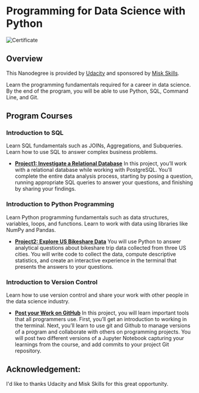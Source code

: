 # Programming for Data Science with Python
![Certificate](https://s3-us-west-2.amazonaws.com/udacity-printer/production/certificates/f6490b33-df1d-4665-923d-b4c7f6c07960.svg)

## Overview
This Nanodegree is provided by [Udacity](https://www.udacity.com/course/programming-for-data-science-nanodegree--nd104) and sponsored by [Misk Skills](https://hub.misk.org.sa/ar/programs/categories/root/skills/).

Learn the programming fundamentals required for a career in data science. By the end of the program, you will be able to use Python, SQL, Command Line, and Git.

## Program Courses
### Introduction to SQL
Learn SQL fundamentals such as JOINs, Aggregations, and Subqueries. Learn how to use SQL to answer complex business problems.
* [**Project1: Investigate a Relational Database**](https://github.com/TMQ5/Programming-for-Data-Science-with-Python/tree/main/Investigate%20a%20Relational%20Database%20Project)
In this project, you’ll work with a relational database while working with PostgreSQL. You’ll complete the entire data analysis process, starting by posing a question, running appropriate SQL queries to answer your questions, and finishing by sharing your findings.


### Introduction to Python Programming
Learn Python programming fundamentals such as data structures, variables, loops, and functions. Learn to work with data using libraries like NumPy and Pandas.
* [**Project2: Explore US Bikeshare Data**](https://github.com/TMQ5/Programming-for-Data-Science-with-Python/tree/main/Explore%20US%20Bikeshare%20Data%20Project)
You will use Python to answer analytical questions about bikeshare trip data collected from three US cities. You will write code to collect the data, compute descriptive statistics, and create an interactive experience in the terminal that presents the answers to your questions.


### Introduction to Version Control
Learn how to use version control and share your work with other people in the data science industry.
* [**Post your Work on GitHub**](https://github.com/TMQ5/Programming-for-Data-Science-with-Python/tree/main/Post%20your%20Work%20on%20GitHub)
In this project, you will learn important tools that all programmers use. First, you’ll get an introduction to working in the terminal. Next, you’ll learn to use git and Github to manage versions of a program and collaborate with others on programming projects. You will post two different versions of a Jupyter Notebook capturing your learnings from the course, and add commits to your project Git repository.


## Acknowledgement:
I'd like to thanks Udacity and Misk Skills for this great opportunity.
